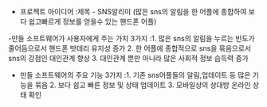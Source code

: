 ﻿- 프로젝트 아이디어
:제목 - SNS알리미 (많은 sns의 알림을 한 어플에 종합하여 보다 쉽고빠르게 정보를 얻을수 있는 핸드폰 어플)
 

-만들 소프트웨어가 사용자에게 주는 가치 3가지
 :1. 많은 sns의 알림을 누르는 빈도가 줄어듬으로서 핸드폰 밧데리 유지성 증가
  2. 한 어플에 종합적으로 sns을 묶음으로서 sns의 강점인 대인관계 향상
  3. 대인관계 뿐만 아니라 많은 사회적 정보 습득력 증가


- 만들 소프트웨어의 주요 기능 3가지
 :1. 기존 sns어플들의 알림,업데이트 등 많은 기능을 묶음
  2. 보다 쉽고 빠른 정보 및 상태 업데이트
  3. 모바일상의 상대방 온라인 상태 확인
